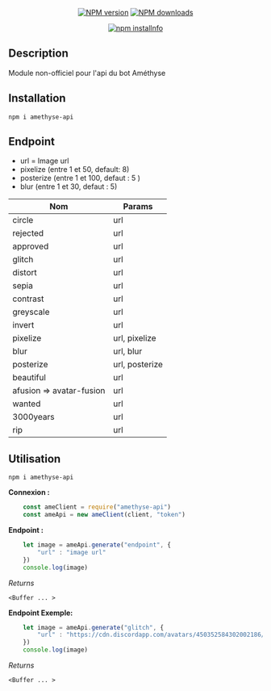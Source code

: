 <div align="center">

  <p>
    <a href="https://www.npmjs.com/package/amethyse-api"><img src="https://img.shields.io/npm/v/amethyse-api.svg?maxAge=3600" alt="NPM version" /></a>
    <a href="https://www.npmjs.com/package/amethyse-api"><img src="https://img.shields.io/npm/dt/amethyse-api.svg?maxAge=3600" alt="NPM downloads" /></a>
  </p>
  <p>
    <a href="https://nodei.co/npm/amethyse-api/"><img src="https://nodei.co/npm/amethyse-api.png?downloads=true&stars=true" alt="npm installnfo" /></a>
  </p>
</div>
	
## Description
Module non-officiel pour l'api du bot Améthyse

## Installation
```
npm i amethyse-api
```

## Endpoint

 - url = Image url
 - pixelize (entre 1 et 50, default: 8)
 - posterize (entre 1 et 100, defaut : 5 )
 - blur (entre 1 et 30, defaut : 5)


|Nom|Params|
|--|--|
|circle|url|
|rejected|url|
|approved|url|
|glitch|url|
|distort|url|
|sepia|url|
|contrast|url|
|greyscale|url|
|invert|url|
|pixelize|url, pixelize|
|blur|url, blur|
|posterize|url, posterize|
|beautiful|url|
|afusion => avatar-fusion|url|
|wanted|url|
|3000years|url|
|rip |url|


## Utilisation
```
npm i amethyse-api
```

**Connexion :**
```js
    const ameClient = require("amethyse-api")
    const ameApi = new ameClient(client, "token")
```
**Endpoint :**
```js
    let image = ameApi.generate("endpoint", {
	    "url" : "image url"
    })
    console.log(image)
```
*Returns*
```
<Buffer ... >
```
**Endpoint  Exemple:**
```js
    let image = ameApi.generate("glitch", {
	    "url" : "https://cdn.discordapp.com/avatars/450352584302002186/c0ff7e943ab89560503b8e99591ff888.png?size=2048"
    })
    console.log(image)
```
*Returns*
```
<Buffer ... >
```
